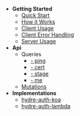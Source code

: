 * **Getting Started**
  * [Quick Start](/#quick-start)
  * [How it Works](/#how-it-works)
  * [Client Usage](/#client-usage)
  * [Client Error Handling](/#client-error-handling)
  * [Server Usage](/#server-usage)
* **Api**
  * Queries
    * [- ping](queries/#ping)
    * [- cert](queries/#cert)
    * [- stage](queries/#stage)
    * [- me](queries/#me)
  * [Mutations](mutations/#mutations)
* **Implementations**
  * [hydre-auth-koa](koa/#requirements)
  * [hydre-auth-lambda](lambda/#requirements)